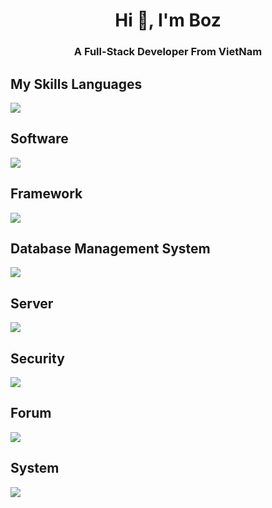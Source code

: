 <h1 align="center">Hi 👋, I'm Boz</h1>
<h3 align="center">A Full-Stack Developer From VietNam</h3>

## My Skills Languages
<p align="left"><a href="https://github.com/boztran"><img src="https://skillicons.dev/icons?i=html,css,javascript,php,py"></a></p>

## Software
<p align="left"><a href="https://github.com/boztran"><img src="https://skillicons.dev/icons?i=vscode,replit,git,postman,docker"></a></p>

## Framework
<p align="left"><a href="https://github.com/boztran"><img src="https://skillicons.dev/icons?i=bootstrap,jquery,laravel"></a></p>

## Database Management System
<p align="left"><a href="https://github.com/boztran"><img src="https://skillicons.dev/icons?i=mysql"></a></p>

## Server
<p align="left"><a href="https://github.com/boztran"><img src="https://skillicons.dev/icons?i=maven,nginx"></a></p>

## Security
<p align="left"><a href="https://github.com/boztran"><img src="https://skillicons.dev/icons?i=cloudflare"></a></p>

## Forum
<p align="left"><a href="https://github.com/boztran"><img src="https://skillicons.dev/icons?i=github,stackoverflow"></a></p>

## System
<p align="left"><a href="https://github.com/boztran"><img src="https://skillicons.dev/icons?i=windows,linux"></a></p>
